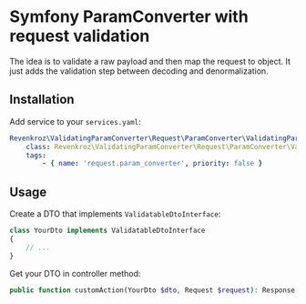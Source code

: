 # Symfony ParamConverter with request validation

The idea is to validate a raw payload and then map the request to object.
It just adds the validation step between decoding and denormalization.

## Installation

Add service to your `services.yaml`:
```yaml
Revenkroz\ValidatingParamConverter\Request\ParamConverter\ValidatingParamConverter:
    class: Revenkroz\ValidatingParamConverter\Request\ParamConverter\ValidatingParamConverter
    tags:
        - { name: 'request.param_converter', priority: false }
```

## Usage

Create a DTO that implements `ValidatableDtoInterface`:
```php
class YourDto implements ValidatableDtoInterface
{
    // ...
}
```

Get your DTO in controller method:

```php
public function customAction(YourDto $dto, Request $request): Response {}
```
